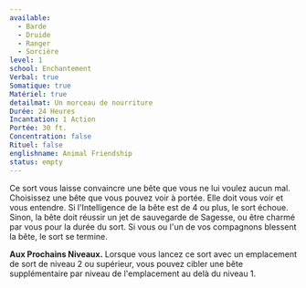 ```yaml
---
available:
  - Barde
  - Druide
  - Ranger
  - Sorcière
level: 1
school: Enchantement
Verbal: true
Somatique: true
Matériel: true
detailmat: Un morceau de nourriture
Durée: 24 Heures
Incantation: 1 Action
Portée: 30 ft.
Concentration: false
Rituel: false
englishname: Animal Friendship
status: empty
---
```


Ce sort vous laisse convaincre une bête que vous ne lui voulez aucun mal. Choisissez une bête que vous pouvez voir à portée. Elle doit vous voir et vous entendre. Si l'Intelligence de la bête est de 4 ou plus, le sort échoue. Sinon, la bête doit réussir un jet de sauvegarde de Sagesse, ou être charmé par vous pour la durée du sort. Si vous ou l'un de vos compagnons blessent la bête, le sort se termine.

**Aux Prochains Niveaux.** Lorsque vous lancez ce sort avec un emplacement de sort de niveau 2 ou supérieur, vous pouvez cibler une bête supplémentaire par niveau de l'emplacement au delà du niveau 1.
